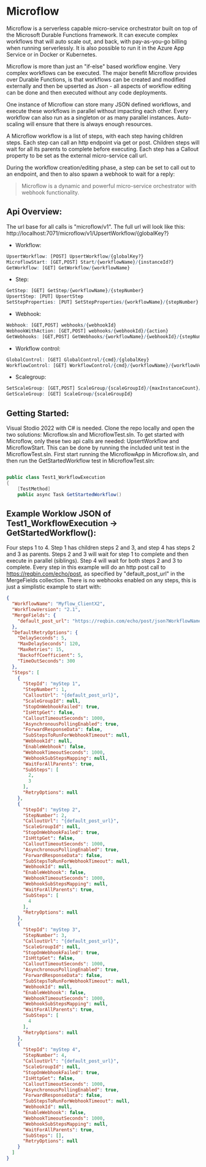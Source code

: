 # Microflow

Microflow is a serverless capable micro-service orchestrator built on top of the Microsoft Durable Functions framework. It can execute complex workflows that will auto scale out, and back, with pay-as-you-go billing when running serverlessly. It is also possible to run it in the Azure App Service or in Docker or Kubernetes.

Microflow is more than just an "if-else" based workflow engine. Very complex workflows can be executed. The major benefit Microflow provides over Durable Functions, is that workflows can be created and modified externally and then be upserted as Json - all aspects of workflow editing can be done and then executed without any code deployments.

One instance of Microflow can store many JSON defined workflows, and execute these workflows in parallel without impacting each other. Every workflow can also run as a singleton or as many parallel instances. Auto-scaling will ensure that there is always enough resources.

A Microflow workflow is a list of steps, with each step having children steps. Each step can call an http endpoint via get or post. Children steps will wait for all its parents to complete before executing. Each step has a Callout property to be set as the external micro-service call url.

During the workflow creation/editing phase, a step can be set to call out to an endpoint, and then to also spawn a webhook to wait for a reply:

> Microflow is a dynamic and powerful micro-service orchestrator with webhook functionality.



## Api Overview:
The url base for all calls is "microflow/v1". The full url will look like this: http://localhost:7071/microflow/v1/UpsertWorkflow/{globalKey?} 

- Workflow:
```r
UpsertWorkflow: [POST] UpsertWorkflow/{globalKey?}
MicroflowStart: [GET,POST] Start/{workflowName}/{instanceId?}
GetWorkflow: [GET] GetWorkflow/{workflowName}
```
- Step:
```r
GetStep: [GET] GetStep/{workflowName}/{stepNumber}
UpsertStep: [PUT] UpsertStep
SetStepProperties: [PUT] SetStepProperties/{workflowName}/{stepNumber}
```
- Webhook:
```r
Webhook: [GET,POST] webhooks/{webhookId}
WebhookWithAction: [GET,POST] webhooks/{webhookId}/{action}
GetWebhooks: [GET,POST] GetWebhooks/{workflowName}/{webhookId}/{stepNumber}/{instanceGuid?}
```
- Workflow control:
```r
GlobalControl: [GET] GlobalControl/{cmd}/{globalKey}
WorkflowControl: [GET] WorkflowControl/{cmd}/{workflowName}/{workflowVersion}
```
- Scalegroup:
```r
SetScaleGroup: [GET,POST] ScaleGroup/{scaleGroupId}/{maxInstanceCount}/{maxWaitSeconds:int?}
GetScaleGroup: [GET] ScaleGroup/{scaleGroupId}
```
## Getting Started:
Visual Stodio 2022 with C# is needed. Clone the repo locally and open the two solutions: Microflow.sln and MicroflowTest.sln. To get started with Microflow, only these two api calls are needed: UpsertWorkflow and MicroflowStart. This can be done by running the included unit test in the MicroflowTest.sln. First start running the MicroflowApp in Microflow.sln, and then run the GetStartedWorkflow test in MicroflowTest.sln:
```csharp

public class Test1_WorkflowExecution
{
    [TestMethod]
    public async Task GetStartedWorkflow()

```


## Example Worklow JSON of Test1_WorkflowExecution -> GetStartedWorkflow():

Four steps 1 to 4. Step 1 has children steps 2 and 3, and step 4 has steps 2 and 3 as parents. Steps 2 and 3 will wait for step 1 to complete and then execute in parallel (siblings). Step 4 will wait for both steps 2 and 3 to complete. Every step in this example will do an http post call to https://reqbin.com/echo/post, as specified by "default_post_url" in the MergeFields collection. There is no webhooks enabled on any steps, this is just a simplistic example to start with:
```json
{
  "WorkflowName": "Myflow_ClientX2",
  "WorkflowVersion": "2.1",
  "MergeFields": {
    "default_post_url": "https://reqbin.com/echo/post/json?WorkflowName=<WorkflowName>&MainOrchestrationId=<MainOrchestrationId>&SubOrchestrationId=<SubOrchestrationId>&WebhookId=<WebhookId>&RunId=<RunId>&StepNumber=<StepNumber>&GlobalKey=<GlobalKey>&StepId=<StepId>"
  },
  "DefaultRetryOptions": {
    "DelaySeconds": 5,
    "MaxDelaySeconds": 120,
    "MaxRetries": 15,
    "BackoffCoefficient": 5,
    "TimeOutSeconds": 300
  },
  "Steps": [
    {
      "StepId": "myStep 1",
      "StepNumber": 1,
      "CalloutUrl": "{default_post_url}",
      "ScaleGroupId": null,
      "StopOnWebhookFailed": true,
      "IsHttpGet": false,
      "CalloutTimeoutSeconds": 1000,
      "AsynchronousPollingEnabled": true,
      "ForwardResponseData": false,
      "SubStepsToRunForWebhookTimeout": null,
      "WebhookId": null,
      "EnableWebhook": false,
      "WebhookTimeoutSeconds": 1000,
      "WebhookSubStepsMapping": null,
      "WaitForAllParents": true,
      "SubSteps": [
        2,
        3
      ],
      "RetryOptions": null
    },
    {
      "StepId": "myStep 2",
      "StepNumber": 2,
      "CalloutUrl": "{default_post_url}",
      "ScaleGroupId": null,
      "StopOnWebhookFailed": true,
      "IsHttpGet": false,
      "CalloutTimeoutSeconds": 1000,
      "AsynchronousPollingEnabled": true,
      "ForwardResponseData": false,
      "SubStepsToRunForWebhookTimeout": null,
      "WebhookId": null,
      "EnableWebhook": false,
      "WebhookTimeoutSeconds": 1000,
      "WebhookSubStepsMapping": null,
      "WaitForAllParents": true,
      "SubSteps": [
        4
      ],
      "RetryOptions": null
    },
    {
      "StepId": "myStep 3",
      "StepNumber": 3,
      "CalloutUrl": "{default_post_url}",
      "ScaleGroupId": null,
      "StopOnWebhookFailed": true,
      "IsHttpGet": false,
      "CalloutTimeoutSeconds": 1000,
      "AsynchronousPollingEnabled": true,
      "ForwardResponseData": false,
      "SubStepsToRunForWebhookTimeout": null,
      "WebhookId": null,
      "EnableWebhook": false,
      "WebhookTimeoutSeconds": 1000,
      "WebhookSubStepsMapping": null,
      "WaitForAllParents": true,
      "SubSteps": [
        4
      ],
      "RetryOptions": null
    },
    {
      "StepId": "myStep 4",
      "StepNumber": 4,
      "CalloutUrl": "{default_post_url}",
      "ScaleGroupId": null,
      "StopOnWebhookFailed": true,
      "IsHttpGet": false,
      "CalloutTimeoutSeconds": 1000,
      "AsynchronousPollingEnabled": true,
      "ForwardResponseData": false,
      "SubStepsToRunForWebhookTimeout": null,
      "WebhookId": null,
      "EnableWebhook": false,
      "WebhookTimeoutSeconds": 1000,
      "WebhookSubStepsMapping": null,
      "WaitForAllParents": true,
      "SubSteps": [],
      "RetryOptions": null
    }
  ]
}
```
